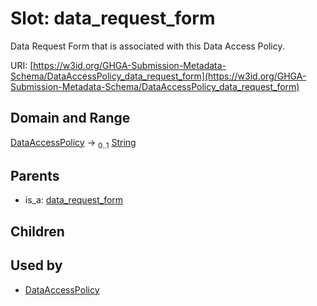 
# Slot: data_request_form


Data Request Form that is associated with this Data Access Policy.

URI: [https://w3id.org/GHGA-Submission-Metadata-Schema/DataAccessPolicy_data_request_form](https://w3id.org/GHGA-Submission-Metadata-Schema/DataAccessPolicy_data_request_form)


## Domain and Range

[DataAccessPolicy](DataAccessPolicy.md) &#8594;  <sub>0..1</sub> [String](types/String.md)

## Parents

 *  is_a: [data_request_form](data_request_form.md)

## Children


## Used by

 * [DataAccessPolicy](DataAccessPolicy.md)
